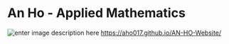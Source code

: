 # An Ho - Applied Mathematics

![enter image description here](https://lh3.googleusercontent.com/IiB7Iwla2KnNCgDhzWMcs5icRRDixXHgVBU3DO6W69CPrs3wwPlybudKdKvFgZCmXGRLr_IOGnE)
https://aho017.github.io/AN-HO-Website/
